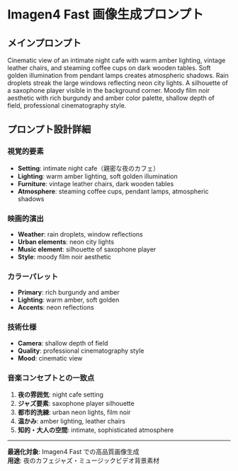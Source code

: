 # Imagen4 Fast 画像生成プロンプト

## メインプロンプト
Cinematic view of an intimate night cafe with warm amber lighting, vintage leather chairs, and steaming coffee cups on dark wooden tables. Soft golden illumination from pendant lamps creates atmospheric shadows. Rain droplets streak the large windows reflecting neon city lights. A silhouette of a saxophone player visible in the background corner. Moody film noir aesthetic with rich burgundy and amber color palette, shallow depth of field, professional cinematography style.

## プロンプト設計詳細

### 視覚的要素
- **Setting**: intimate night cafe（親密な夜のカフェ）
- **Lighting**: warm amber lighting, soft golden illumination
- **Furniture**: vintage leather chairs, dark wooden tables
- **Atmosphere**: steaming coffee cups, pendant lamps, atmospheric shadows

### 映画的演出
- **Weather**: rain droplets, window reflections
- **Urban elements**: neon city lights
- **Music element**: silhouette of saxophone player
- **Style**: moody film noir aesthetic

### カラーパレット
- **Primary**: rich burgundy and amber
- **Lighting**: warm amber, soft golden
- **Accents**: neon reflections

### 技術仕様
- **Camera**: shallow depth of field
- **Quality**: professional cinematography style
- **Mood**: cinematic view

### 音楽コンセプトとの一致点
1. **夜の雰囲気**: night cafe setting
2. **ジャズ要素**: saxophone player silhouette
3. **都市的洗練**: urban neon lights, film noir
4. **温かみ**: amber lighting, leather chairs
5. **知的・大人の空間**: intimate, sophisticated atmosphere

---
**最適化対象**: Imagen4 Fast での高品質画像生成  
**用途**: 夜のカフェジャズ・ミュージックビデオ背景素材